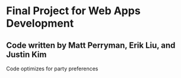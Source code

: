 # Final Project for Web Apps Development
## Code written by Matt Perryman, Erik Liu, and Justin Kim

Code optimizes for party preferences

